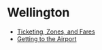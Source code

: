 # Wellington

- [Ticketing, Zones, and Fares](./nz-wlg/ticketing-zones-fares)
- [Getting to the Airport](./nz-wlg/airport)
